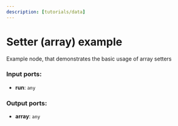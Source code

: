 ```yaml
---
description: [tutorials/data]
---
```


# Setter (array) example

Example node, that demonstrates the basic usage of array setters

### Input ports:

* __run__: ` any `

### Output ports:

* __array__: ` any `

